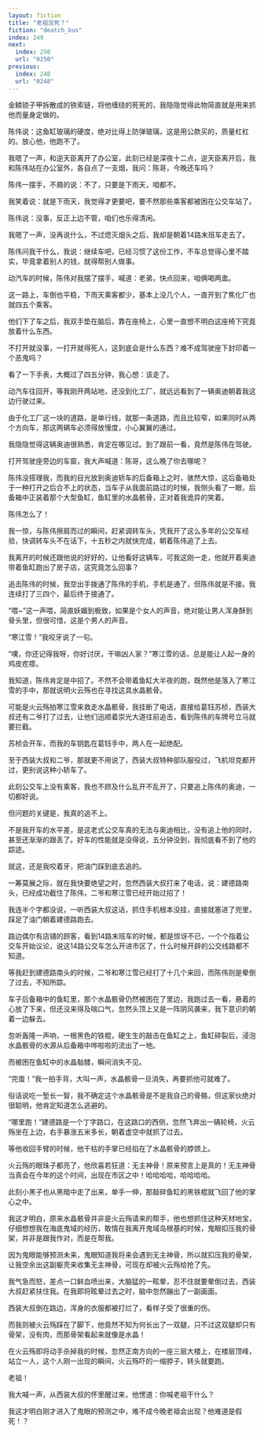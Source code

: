 ```yaml
---
layout: fiction
title: "老祖没死？"
fiction: "deatch_bus"
index: 249
next:
  index: 250
  url: "0250"
previous:
  index: 248
  url: "0248"
---
```

金鳞锁子甲拆散成的铁索链，将他缠绕的死死的，我隐隐觉得此物简直就是用来抓他而量身定做的。

陈伟说：这鱼缸玻璃的硬度，绝对比得上防弹玻璃，这是用公款买的，质量杠杠的。放心他，他跑不了。

我嗯了一声，和逆天臣离开了办公室，此刻已经是深夜十二点，逆天臣离开后，我和陈伟站在办公室外，各自点了一支烟，我问：陈哥，今晚还车吗？

陈伟一摆手，不屑的说：不了，只要是下雨天，咱都不。

我笑着说：就是下雨天，我觉得才更要吧，要不然那些乘客都被困在公交车站了。

陈伟说：没事，反正上边不管，咱们也乐得清闲。

我嗯了一声，没再说什么，不过熄灭烟头之后，我却是朝着14路末班车走去了。

陈伟问我干什么，我说：继续车吧，已经习惯了这份工作，不车总觉得心里不踏实，毕竟拿着别人的钱，就得帮别人做事。

动汽车的时候，陈伟对我摆了摆手，喊道：老弟，快点回来，咱俩喝两盅。

这一路上，车倒也平稳，下雨天乘客都少，基本上没几个人，一直开到了焦化厂也就四五个乘客。

他们下了车之后，我双手垫在脑后，靠在座椅上，心里一直想不明白这座椅下究竟放着什么东西。

不打开就没事，一打开就得死人，这到底会是什么东西？难不成驾驶座下封印着一个恶鬼吗？

看了一下手表，大概过了四五分钟，我心想：该走了。

动汽车往回开，等我刚开两站地，还没到化工厂，就远远看到了一辆奥迪朝着我这边行驶过来。

由于化工厂这一块的道路，是单行线，就那一条道路，而且比较窄，如果同时从两个方向车，那这两辆车必须得放慢度，小心翼翼的通过。

我隐隐觉得这辆奥迪很熟悉，肯定在哪见过。到了跟前一看，竟然是陈伟在驾驶。

打开驾驶座旁边的车窗，我大声喊道：陈哥，这么晚了你去哪呢？

陈伟没搭理我，而我的目光放到奥迪轿车的后备箱上之时，骇然大惊，这后备箱处于一种打开之后合不上的状态，当车子从我面前路过的时候，我侧头看了一眼，后备箱中正装着那个大型鱼缸，鱼缸里的水晶骸骨，正对着我诡异的笑着。

陈伟怎么了！

我一惊，与陈伟擦肩而过的瞬间，赶紧调转车头，凭我开了这么多年的公交车经验，快调转车头不在话下，十五秒之内就快完成，朝着陈伟追了上去。

我离开的时候还跟他说的好好的，让他看好这辆车，可我这刚一走，他就开着奥迪带着鱼缸跑出了房子店，这究竟怎么回事？

追击陈伟的时候，我空出手拨通了陈伟的手机，手机是通了，但陈伟就是不接。我连续打了三四个，最后终于接通了。

“喂~”这一声喂，简直妖媚到极致，如果是个女人的声音，绝对能让男人浑身酥到骨头里，但很可惜，这是个男人的声音。

“寒江雪！”我咬牙说了一句。

“噢，你还记得我呀，你好讨厌，干嘛凶人家？”寒江雪的话，总是能让人起一身的鸡皮疙瘩。

我知道，陈伟肯定是中招了。不然不会带着鱼缸大半夜的跑，既然他是落入了寒江雪的手中，那就说明火云殇也在寻找这具水晶骸骨。

可能是火云殇拍寒江雪来救走水晶骸骨，我挂断了电话，直接给葛钰苏桢，西装大叔还有二爷打了过去，让他们迅顺着崇光大道往前追击，看到陈伟的车牌号立马就要拦截。

苏桢会开车，而我的车钥匙在葛钰手中，两人在一起绝配。

至于西装大叔和二爷，那就更不用说了，西装大叔特种部队服役过，飞机坦克都开过，更别说这种小轿车了。

此刻公交车上没有乘客，我也不顾及什么乱开不乱开了，只要追上陈伟的奥迪，一切都好说。

但问题的关键是，我真的追不上。

不是我开车的水平差，是这老式公交车真的无法与奥迪相比，没有追上他的同时，甚至还渐渐的跟丢了。好车的性能就是没得说，五分钟没到，我彻底看不到了他的踪迹。

就这，还是我咬着牙，把油门踩到底去追的。

一筹莫展之际，就在我快要绝望之时，忽然西装大叔打来了电话，说：建德路南头，已经成功截住了陈伟，二爷和寒江雪已经开始过招了！

我连半个字都没说，一听西装大叔这话，抓住手机根本没挂，直接就塞进了兜里，踩足了油门朝着建德路跑去。

路边偶尔有店铺的顾客，看到14路末班车的时候，都是惊讶不已，一个个指着公交车开始议论，说这14路公交车怎么开进市区了，什么时候开辟的公交线路都不知道。

等我赶到建德路南头的时候，二爷和寒江雪已经打了十几个来回，而陈伟则是晕倒了过去，不知所踪。

车子后备箱中的鱼缸里，那个水晶骸骨仍然被困在了里边，我跑过去一看，悬着的心放了下来，但还没来得及喘口气，忽然头顶上又是一阵阴风袭来，我下意识的朝着一边躲去。

忽听轰隆一声响，一根黑色的铁棍，硬生生的敲击在鱼缸之上，鱼缸碎裂后，浸泡水晶骸骨的水源从后备箱中哗啦啦的流出了一地。

而被困在鱼缸中的水晶骷髅，瞬间消失不见。

“完蛋！”我一拍手背，大叫一声，水晶骸骨一旦消失，再要抓他可就难了。

俗话说吃一堑长一智，我不确定这个水晶骸骨是不是我自己的骨骼，但这家伙绝对很聪明，他肯定知道怎么逃避的。

“哪里跑！”建德路是一个丁字路口，在这路口的西侧，忽然飞奔出一辆轮椅，火云殇坐在上边，右手暴涨五米多长，朝着虚空中就抓了过去。

等他收回手臂的时候，他干枯的手掌已经掐在了水晶骸骨的脖颈上。

火云殇的眼珠子都亮了，他欣喜若狂道：无主神骨！原来预言上是真的！无主神骨当真会在今年的这个时间，出现在市区之中！哈哈哈哈，哈哈哈哈。

此刻小黑子也从黑暗中走了出来，单手一伸，那敲碎鱼缸的黑铁棍就飞回了他的掌心之中。

我这才明白，原来水晶骸骨并非是火云殇请来的帮手，他也想抓住这种天材地宝，仔细想想我在海底鬼域的经历，敢情在我离开鬼域岛根基的时候，鬼眼扣压我的骨架，并非是跟我作对，而是在帮我。

因为鬼眼能够预测未来，鬼眼知道我将来会遇到无主神骨，所以就扣压我的骨架，让我空余出这副躯壳来收集无主神骨，可现在却被火云殇给抢了先。

我气急而怒，差点一口鲜血喷出来，大脑猛的一眩晕，忍不住就要晕倒过去，西装大叔赶紧扶住我。在我即将眩晕过去之时，脑中忽然蹦出了一副画面。

西装大叔倒在路边，浑身的衣服都被打烂了，看样子受了很重的伤。

而我则被火云殇踩在了脚下，他竟然不知为何长出了一双腿，只不过这双腿却只有骨架，没有肉，而那骨架看起来就像是水晶！

在火云殇即将动手杀掉我的时候，忽然正南方向的一座三层大楼上，在楼层顶峰，站立一人，这个人刚一出现的瞬间，火云殇吓的一缩脖子，转头就要跑。

老祖！

我大喊一声，从西装大叔的怀里醒过来，他愣道：你喊老祖干什么？

我这才明白刚才进入了鬼眼的预测之中，难不成今晚老祖会出现？他难道是假死！？